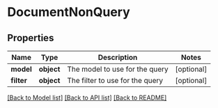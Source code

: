 # DocumentNonQuery

## Properties
Name | Type | Description | Notes
------------ | ------------- | ------------- | -------------
**model** | **object** | The model to use for the query | [optional] 
**filter** | **object** | The filter to use for the query | [optional] 

[[Back to Model list]](../README.md#documentation-for-models) [[Back to API list]](../README.md#documentation-for-api-endpoints) [[Back to README]](../README.md)


